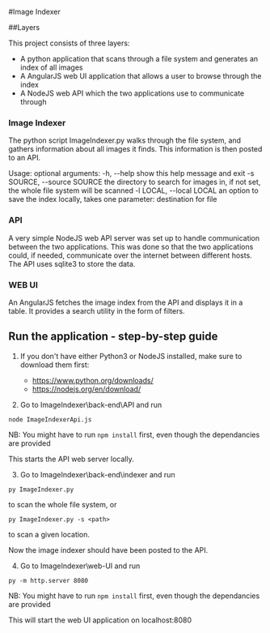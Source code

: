 #Image Indexer

##Layers

This project consists of three layers:
- A python application that scans through a file system and generates an index of all images
- A AngularJS web UI application that allows a user to browse through the index
- A NodeJS web API which the two applications use to communicate through

### Image Indexer
The python script ImageIndexer.py walks through the file system, and gathers
information about all images it finds. This information is then posted to
an API.

Usage:
optional arguments:
  -h, --help            show this help message and exit
  -s SOURCE, --source SOURCE
                        the directory to search for images in, if not set, the
                        whole file system will be scanned
  -l LOCAL, --local LOCAL
                        an option to save the index locally, takes one parameter:
                        destination for file

### API
A very simple NodeJS web API server was set up to handle communication between the two applications.
This was done so that the two applications could, if needed, communicate over the internet between
different hosts.
The API uses sqlite3 to store the data.

### WEB UI
An AngularJS fetches the image index from the API and displays it in a table.
It provides a search utility in the form of filters.

## Run the application - step-by-step guide
1. If you don't have either Python3 or NodeJS installed, make
sure to download them first:
	- https://www.python.org/downloads/
	- https://nodejs.org/en/download/

2. Go to ImageIndexer\back-end\API and run
```
node ImageIndexerApi.js
```
NB: You might have to run ```npm install``` first, even though
the dependancies are provided

This starts the API web server locally.

3. Go to ImageIndexer\back-end\indexer and run
```
py ImageIndexer.py
```
to scan the whole file system, or 
```
py ImageIndexer.py -s <path>
```
to scan a given location.

Now the image indexer should have been posted to the API.

4. Go to ImageIndexer\web-UI and run
```
py -m http.server 8080
```

NB: You might have to run ```npm install``` first, even though
the dependancies are provided

This will start the web UI application on localhost:8080